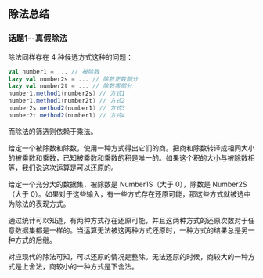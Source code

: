 ## 除法总结
### 话题1--真假除法
除法同样存在 4 种候选方式这种的问题：
```scala
val number1 = ... // 被除数
lazy val number2s = ... // 除数正数部分
lazy val number2t = ... // 除数零部分
number1.method1(number2s) // 方式1
number1.method1(number2t) // 方式2
number2s.method2(number1) // 方式3
number2t.method2(number1) // 方式4
```
而除法的筛选则依赖于乘法。

给定一个被除数和除数，使用一种方式得出它们的商。把商和除数转译成相同大小的被乘数和乘数，已知被乘数和乘数的积是唯一的。如果这个积的大小与被除数相等，我们说这次运算是可以还原的。

给定一个充分大的数据集，被除数是 Number1S（大于 0），除数是 Number2S（大于 0）。如果对于这些输入，有一些方式存在还原可能，那这些方式就被选中为除法的表现方式。

通过统计可以知道，有两种方式存在还原可能，并且这两种方式的还原次数对于任意数据集都是一样的。当运算无法被这两种方式还原时，一种方式的结果总是另一种方式的后继。

对应现代的除法可知，可以还原的情况是整除。无法还原的时候，商较大的一种方式是上舍法，商较小的一种方式是下舍法。